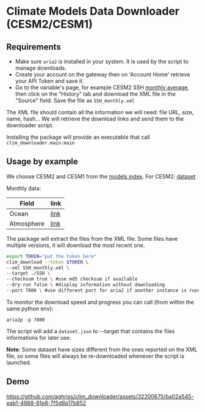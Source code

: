 # Climate Models Data Downloader (CESM2/CESM1)

## Requirements

-   Make sure `aria2` is installed in your system. It is used by the script to
    manage downloads.
-   Create your account on the gateway then on 'Account Home' retrieve your API
    Token and save it.
-   Go to the variable's page, for example CESM2 SSH
    [monthly average](https://www.earthsystemgrid.org/dataset/ucar.cgd.cesm2le.ocn.proc.monthly_ave.SSH.html),
    then click on the "History" tab and download the XML file in the "Source"
    field. Save the file as `SSH_monthly.xml`

The XML file should contain all the information we will need: file URL, size,
name, hash... We will retrieve the download links and send them to the
downloader script.

Installing the package will provide an executable that call
`clim_downloader.main:main`

## Usage by example

We choose CESM2 and CESM1 from the
[models index](https://www.earthsystemgrid.org/project.html). For CESM2:
[dataset](https://www.earthsystemgrid.org/dataset/ucar.cgd.cesm2le.output.html)

Monthly data:

| Field      | link                                                                                       |
| ---------- | ------------------------------------------------------------------------------------------ |
| Ocean      | [link](https://www.earthsystemgrid.org/dataset/ucar.cgd.cesm2le.ocn.proc.monthly_ave.html) |
| Atmosphere | [link](https://www.earthsystemgrid.org/dataset/ucar.cgd.cesm2le.atm.proc.monthly_ave.html) |

The package will extract the files from the XML file. Some files have multiple
versions, it will download the most recent one.

```bash
export TOKEN="put the token here"
clim_download --token $TOKEN \
--xml SSH_monthly.xml \
--target ./SSH \
--checksum true \ #use md5 checksum if available
--dry-run false \ #display information without downloading
--port 7800 \ #use different port for aria2 if another instance is running
```

To monitor the download speed and progress you can call (from within the same
python env):

```
aria2p -p 7800
```

The script will add a `dataset.json` to --target that contains the files
informations for later use.

**Note**: Some dataset have sizes different from the ones reported on the XML
file, so some files will always be re-downloaded whenever the script is
launched.

## Demo

https://github.com/aghriss/clim_downloader/assets/32200675/ba02a545-eab1-4988-81e8-7f5d8a17b852
